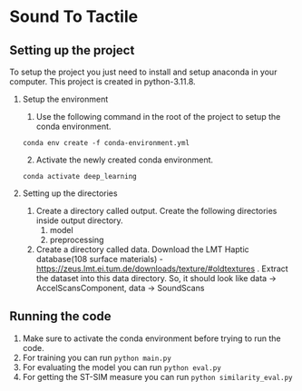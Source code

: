 # Sound To Tactile

## Setting up the project

To setup the project you just need to install and setup anaconda in your computer. This project is created in python-3.11.8.

1. Setup the environment
    1. Use the following command in the root of the project to setup the conda environment.

    ```
    conda env create -f conda-environment.yml
    ```

    2. Activate the newly created conda environment.

    ```
    conda activate deep_learning
    ```

2. Setting up the directories

    1. Create a directory called output. Create the following directories inside output directory.
        1. model
        2. preprocessing
    2. Create a directory called data. Download the LMT Haptic database(108 surface materials)  - https://zeus.lmt.ei.tum.de/downloads/texture/#oldtextures . Extract the dataset into this data directory. So, it should look like data -> AccelScansComponent, data -> SoundScans

## Running the code

1. Make sure to activate the conda environment before trying to run the code.
2. For training you can run `python main.py`
3. For evaluating the model you can run `python eval.py`
4. For getting the ST-SIM measure you can run `python similarity_eval.py`

